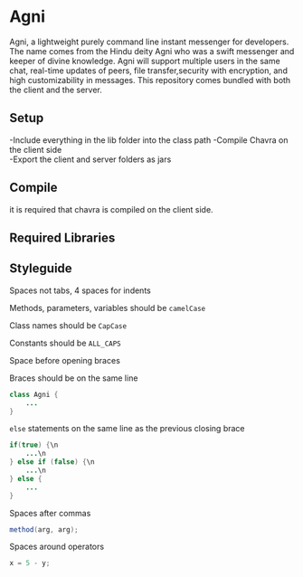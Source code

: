 # Agni
Agni, a lightweight purely command line instant messenger for developers.
The name comes from the Hindu deity Agni who was a swift messenger and keeper of divine knowledge.
Agni will support multiple users in the same chat, real-time updates of peers, file transfer,security with encryption, and high customizability in messages.
This repository comes bundled with both the client and the server.

## Setup

-Include everything in the lib folder into the class path
-Compile Chavra on the client side  
-Export the client and server folders as jars

## Compile

it is required that chavra is compiled on the client side. 

## Required Libraries

## Styleguide

Spaces not tabs, 4 spaces for indents


Methods, parameters, variables should be `camelCase`


Class names should be `CapCase`


Constants should be `ALL_CAPS`


Space before opening braces


Braces should be on the same line
```java
class Agni {
    ...
}
```


`else` statements on the same line as the previous closing brace
```java
if(true) {\n
    ...\n
} else if (false) {\n
    ...\n
} else {
    ...
}
```


Spaces after commas
```java
method(arg, arg);
```


Spaces around operators
```java
x = 5 - y;
```
